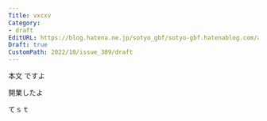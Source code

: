 ```yaml
---
Title: vxcxv
Category:
- draft
EditURL: https://blog.hatena.ne.jp/sotyo_gbf/sotyo-gbf.hatenablog.com/atom/entry/4207112889924325328
Draft: true
CustomPath: 2022/10/issue_309/draft
---
```


本文
ですよ

開業したよ


てｓｔ
